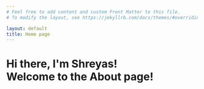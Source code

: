 ```yaml
---
# Feel free to add content and custom Front Matter to this file.
# To modify the layout, see https://jekyllrb.com/docs/themes/#overriding-theme-defaults

layout: default
title: Home page
---
```

<div class="blurb">
    <h1>Hi there, I'm Shreyas! <br> Welcome to the About page!</h1>
</div><!-- /.blurb -->